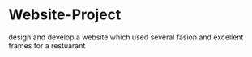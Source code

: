 # Website-Project
design and develop a  website which used several fasion and excellent frames for a restuarant
